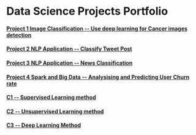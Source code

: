 # Data Science Projects Portfolio

#### [Project 1 Image Classification -- Use deep learning for Cancer images detection ](https://github.com/carsonxie/Machine-Learning-Projects/tree/main/CNN%20Cancer%20Detection%20Kaggle%20Mini-Project)

#### [Project 2 NLP Application -- Classify Tweet Post](https://github.com/carsonxie/Machine-Learning-Projects/tree/main/NLP%20Disaster%20Tweets%20Kaggle%20Mini-Project)

#### [Project 3 NLP Application -- News Classification](https://github.com/carsonxie/Machine-Learning-Projects/tree/main/NLP_News%20Classification%20Project)

#### [Project 4 Spark and Big Data -- Analysising and Predicting User Churn rate](https://github.com/carsonxie/Machine-Learning-Projects/tree/main/Spark%20User%20Churning)

#### [C1 -- Supervised Learning method](https://github.com/carsonxie/Machine-Learning-Projects/tree/main/c1%20Supervised%20Learning%20method)

#### [C2 -- Unsupervised Learning method](https://github.com/carsonxie/Machine-Learning-Projects/tree/main/c2%20Unsupervised%20Learning%20method)

#### [C3 -- Deep Learning Method](https://github.com/carsonxie/Machine-Learning-Projects/tree/main/Capstone%20Project%203%20--%20Deep%20Learning%20Method)
